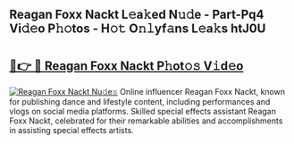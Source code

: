 ## Reagan Foxx Nackt L𝚎a𝚔ed N𝚞𝚍e - Part-Pq4 Vi𝚍𝚎o P𝚑𝚘tos - H𝚘𝚝 O𝚗𝚕yf𝚊ns L𝚎a𝚔s htJ0U

# <h2><a href="http://kfa9d9.oniu.top/?m=Reagan+Foxx+Nackt">🔗👉 🔴 Reagan Foxx Nackt P𝚑ot𝚘𝚜 V𝚒d𝚎o</a></h2>

[![Reagan Foxx Nackt Nu𝚍e𝚜](https://i.imgur.com/0qMVB7G.gif)](http://kfa9d9.oniu.top/?m=Reagan+Foxx+Nackt)
Online influencer Reagan Foxx Nackt, known for publishing dance and lifestyle content, including performances and vlogs on social media platforms. Skilled special effects assistant Reagan Foxx Nackt, celebrated for their remarkable abilities and accomplishments in assisting special effects artists.  
